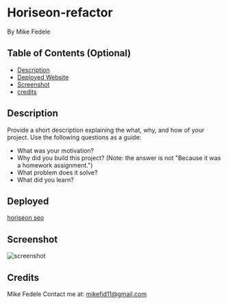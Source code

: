 # Horiseon-refactor
By Mike Fedele

## Table of Contents (Optional)

- [Description](#description)
- [Deployed Website](#deployed)
- [Screenshot](#screenshot)
- [credits](#credits)

## Description

Provide a short description explaining the what, why, and how of your project. Use the following questions as a guide:

- What was your motivation?
- Why did you build this project? (Note: the answer is not "Because it was a homework assignment.")
- What problem does it solve?
- What did you learn?

## Deployed
[horiseon seo](https://mikefedele.github.io/Horiseon-refactor/)

## Screenshot

![screenshot](assets/images/screenshot.png)
   

## Credits
Mike Fedele
Contact me at: mikefid11@gmail.com

